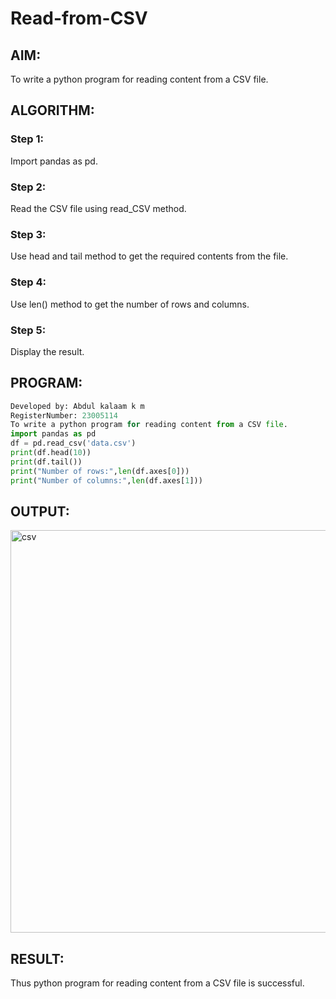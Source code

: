# Read-from-CSV

## AIM:
To write a python program for reading content from a CSV file.
## ALGORITHM:
### Step 1:
Import pandas as pd.
### Step 2:
Read the CSV file using read_CSV method.
### Step 3:
Use head and tail method to get the required contents from the file.
### Step 4:
Use len() method to get the number of rows and columns.
### Step 5:
Display the result.
## PROGRAM:
```PYTHON
Developed by: Abdul kalaam k m
RegisterNumber: 23005114
To write a python program for reading content from a CSV file.
import pandas as pd
df = pd.read_csv('data.csv')
print(df.head(10))
print(df.tail())
print("Number of rows:",len(df.axes[0]))
print("Number of columns:",len(df.axes[1]))
```
## OUTPUT:
<img width="644" alt="csv" src="https://github.com/23005672/Read-from-CSV/assets/138971519/930f2610-3e9b-4fa5-a8af-d555b2f3f40c">

## RESULT:
Thus python program for reading content from a CSV file is successful.
